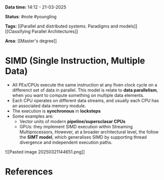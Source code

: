 **Data time:** 14:12 - 21-03-2025

**Status**: #note #youngling 

**Tags:** [[Parallel and distributed systems. Paradigms and models]] [[Classifying Parallel Architectures]]

**Area**: [[Master's degree]]
# SIMD (Single Instruction, Multiple Data)

- All PEs/CPUs execute the same instruction at any fiven clock cycle on a differenct set of data in parallel. This model is relate to **data parallelism**, when you want to compute something on multiple data elements.
- Each CPU operates on different data streams, and usually each CPU has an associated data memory module.
- The execution is **synchronous** in **locksteps** 
- Some examples are:
	- Vector units of modern **pipeline/supersclasar CPUs**
	- GPUs: they implement SIMD execution within Streaming Multiprocessors, However, at a broader architectural level, the follow the **SIMT model**, which generalises SIMD by supporting thread divergence and independent execution paths.

![[Pasted image 20250321144651.png]]
# References